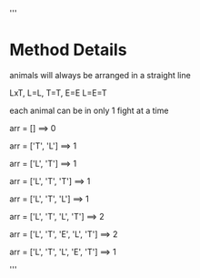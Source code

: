 '''

# Method Details

animals will always be arranged in a straight line

LxT,
L=L, T=T, E=E
L=E=T

each animal can be in only 1 fight at a time

arr = [] ==> 0

arr = ['T', 'L'] ==> 1

arr = ['L', 'T'] ==> 1

arr = ['L', 'T', 'T'] ==> 1

arr = ['L', 'T', 'L'] ==> 1

arr = ['L', 'T', 'L', 'T'] ==> 2

arr = ['L', 'T', 'E', 'L', 'T'] ==> 2

arr = ['L', 'T', 'L', 'E', 'T'] ==> 1

'''
